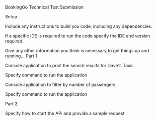 BookingGo Technical Test Submission

Setup

Include any instructions to build you code, including any dependencies.

If a specific IDE is required to run the code specify the IDE and version required.

Give any other information you think is necessary to get things up and running...
Part 1

Console application to print the search results for Dave's Taxis

Specify command to run the application

Console application to filter by number of passengers

Specify command to run the application

Part 2

Specify how to start the API and provide a sample request
